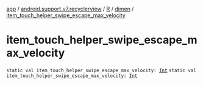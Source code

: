 [app](../../../index.md) / [android.support.v7.recyclerview](../../index.md) / [R](../index.md) / [dimen](index.md) / [item_touch_helper_swipe_escape_max_velocity](.)

# item_touch_helper_swipe_escape_max_velocity

`static val item_touch_helper_swipe_escape_max_velocity: `[`Int`](https://kotlinlang.org/api/latest/jvm/stdlib/kotlin/-int/index.html)
`static val item_touch_helper_swipe_escape_max_velocity: `[`Int`](https://kotlinlang.org/api/latest/jvm/stdlib/kotlin/-int/index.html)